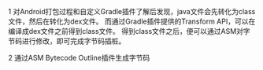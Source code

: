 1 对Android打包过程和自定义Gradle插件了解后发现，java文件会先转化为class文件，然后在转化为dex文件。
而通过Gradle插件提供的Transform API，可以在编译成dex文件之前得到class文件。
得到class文件之后，便可以通过ASM对字节码进行修改，即可完成字节码插桩。

2 通过ASM Bytecode Outline插件生成字节码